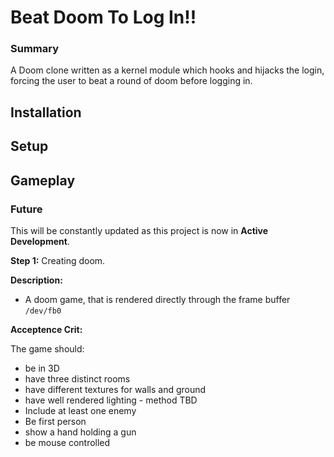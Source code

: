 # Beat Doom To Log In!!

### Summary
A Doom clone written as a kernel module which hooks and hijacks the login, forcing the user to beat a round of doom before logging in.

## Installation
## Setup
## Gameplay

### Future
This will be constantly updated as this project is now in **Active Development**.

**Step 1:** Creating doom.  

**Description:**
  - A doom game, that is rendered directly through the frame buffer `/dev/fb0`

**Acceptence Crit:**  

The game should:
  - be in 3D
  - have three distinct rooms
  - have different textures for walls and ground
  - have well rendered lighting - method TBD
  - Include at least one enemy
  - Be first person
  - show a hand holding a gun
  - be mouse controlled
